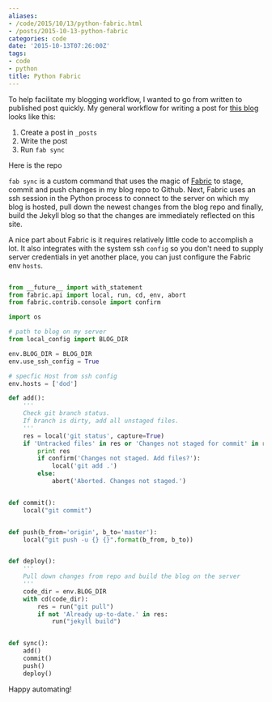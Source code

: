 ```yaml
---
aliases:
- /code/2015/10/13/python-fabric.html
- /posts/2015-10-13-python-fabric
categories: code
date: '2015-10-13T07:26:00Z'
tags:
- code
- python
title: Python Fabric
---
```


To help facilitate my blogging workflow, I wanted to go from written to published post quickly. My general workflow for writing a post for [this blog][MyBlog] looks like this:

1. Create a post in `_posts`
2. Write the post
3. Run `fab sync`

Here is the repo

`fab sync` is a custom command that uses the magic of [Fabric][Fabric] to stage, commit and push changes in my blog repo to Github. Next, Fabric uses an ssh session in the Python process to connect to the server on which my blog is hosted, pull down the newest changes from the blog repo and finally, build the Jekyll blog so that the changes are immediately reflected on this site.

A nice part about Fabric is it requires relatively little code to accomplish a lot. It also integrates with the system ssh `config` so you don't need to supply server credentials in yet another place, you can just configure the Fabric env `hosts`.

```python

from __future__ import with_statement
from fabric.api import local, run, cd, env, abort
from fabric.contrib.console import confirm

import os

# path to blog on my server
from local_config import BLOG_DIR

env.BLOG_DIR = BLOG_DIR
env.use_ssh_config = True

# specfic Host from ssh config
env.hosts = ['dod']

def add():
    '''
    Check git branch status.
    If branch is dirty, add all unstaged files.
    '''
    res = local('git status', capture=True)
    if 'Untracked files' in res or 'Changes not staged for commit' in res:
        print res
        if confirm('Changes not staged. Add files?'):
            local('git add .')
        else:
            abort('Aborted. Changes not staged.')


def commit():
    local("git commit")


def push(b_from='origin', b_to='master'):
    local("git push -u {} {}".format(b_from, b_to))


def deploy():
    '''
    Pull down changes from repo and build the blog on the server
    '''
    code_dir = env.BLOG_DIR
    with cd(code_dir):
        res = run("git pull")
        if not 'Already up-to-date.' in res:
            run("jekyll build")


def sync():
    add()
    commit()
    push()
    deploy()


```

[MyBlog]: https://github.com/danielcorin/my-blog
[Fabric]: http://www.fabfile.org/

Happy automating!
